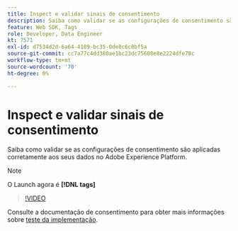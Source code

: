 ```yaml
---
title: Inspect e validar sinais de consentimento
description: Saiba como validar se as configurações de consentimento são aplicadas corretamente aos seus dados no Adobe Experience Platform.
feature: Web SDK, Tags
role: Developer, Data Engineer
kt: 7571
exl-id: d7534d2d-6a64-4189-bc35-0de8c6c8bf5a
source-git-commit: cc7a77c4dd380ae1bc23dc75608e8e2224dfe78c
workflow-type: tm+mt
source-wordcount: '70'
ht-degree: 0%

---
```


# Inspect e validar sinais de consentimento

Saiba como validar se as configurações de consentimento são aplicadas corretamente aos seus dados no Adobe Experience Platform.


>[!NOTE]
>
> O Launch agora é **[!DNL tags]**

>[!VIDEO](https://video.tv.adobe.com/v/332696/?quality=12&learn=on)

Consulte a documentação de consentimento para obter mais informações sobre [teste da implementação](https://experienceleague.adobe.com/docs/experience-platform/landing/governance-privacy-security/consent/adobe/overview.html?lang=en#test-implementation).
